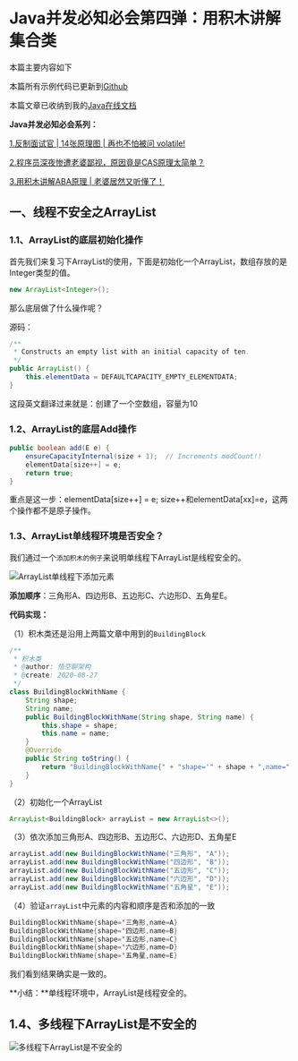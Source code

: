 # Java并发必知必会第四弹：用积木讲解集合类

本篇主要内容如下



本篇所有示例代码已更新到[Github](https://github.com/Jackson0714/PassJava-Learning)

本篇文章已收纳到我的[Java在线文档](www.jayh.club)

**Java并发必知必会系列：**

[1.反制面试官 | 14张原理图 | 再也不怕被问 volatile!](https://juejin.im/post/6861885337568804871)

[2.程序员深夜惨遭老婆鄙视，原因竟是CAS原理太简单？](https://juejin.im/post/6863799243182702599)

[3.用积木讲解ABA原理 | 老婆居然又听懂了！](https://juejin.im/post/6864945088721027079)

## 一、线程不安全之ArrayList

### 1.1、ArrayList的底层初始化操作

首先我们来复习下ArrayList的使用，下面是初始化一个ArrayList，数组存放的是Integer类型的值。

``` java
new ArrayList<Integer>();
```

那么底层做了什么操作呢？

源码：

```java
/**
 * Constructs an empty list with an initial capacity of ten.
 */
public ArrayList() {
    this.elementData = DEFAULTCAPACITY_EMPTY_ELEMENTDATA;
}
```

这段英文翻译过来就是：创建了一个空数组，容量为10

### 1.2、ArrayList的底层Add操作

```java
public boolean add(E e) {
    ensureCapacityInternal(size + 1);  // Increments modCount!!
    elementData[size++] = e;
    return true;
}
```

重点是这一步：elementData[size++] = e; size++和elementData[xx]=e，这两个操作都不是原子操作。

### 1.3、ArrayList单线程环境是否安全？

我们通过一个`添加积木的例子`来说明单线程下ArrayList是线程安全的。

![ArrayList单线程下添加元素](http://cdn.jayh.club/blog/20200827/150707103.png)

 **添加顺序**：三角形A、四边形B、五边形C、六边形D、五角星E。

**代码实现：**

（1）积木类还是沿用上两篇文章中用到的`BuildingBlock`

```java
/**
 * 积木类
 * @author: 悟空聊架构
 * @create: 2020-08-27
 */
class BuildingBlockWithName {
    String shape;
    String name;
    public BuildingBlockWithName(String shape, String name) {
        this.shape = shape;
        this.name = name;
    }
    @Override
    public String toString() {
        return "BuildingBlockWithName{" + "shape='" + shape + ",name=" + name +'}';
    }
}
```

（2）初始化一个ArrayList

```java
ArrayList<BuildingBlock> arrayList = new ArrayList<>();
```

（3）依次添加三角形A、四边形B、五边形C、六边形D、五角星E

```java
arrayList.add(new BuildingBlockWithName("三角形", "A"));
arrayList.add(new BuildingBlockWithName("四边形", "B"));
arrayList.add(new BuildingBlockWithName("五边形", "C"));
arrayList.add(new BuildingBlockWithName("六边形", "D"));
arrayList.add(new BuildingBlockWithName("五角星", "E"));
```

（4）验证`arrayList`中元素的内容和顺序是否和添加的一致

``` java
BuildingBlockWithName{shape='三角形,name=A}
BuildingBlockWithName{shape='四边形,name=B}
BuildingBlockWithName{shape='五边形,name=C}
BuildingBlockWithName{shape='六边形,name=D}
BuildingBlockWithName{shape='五角星,name=E}
```

我们看到结果确实是一致的。

**小结：**单线程环境中，ArrayList是线程安全的。

## 1.4、多线程下ArrayList是不安全的



![多线程下ArrayList是不安全的](http://cdn.jayh.club/blog/20200827/154511673.png)

